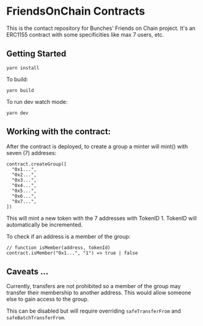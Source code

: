 # FriendsOnChain Contracts

This is the contact repository for Bunches' Friends on Chain project. It's an ERC1155 contract with some specificities like max 7 users, etc.

## Getting Started

`yarn install`

To build:

`yarn build`

To run dev watch mode:

`yarn dev`

## Working with the contract:

After the contract is deployed, to create a group a minter will mint() with seven (7) addreses:

```
contract.createGroup([
  "0x1...",
  "0x2...",
  "0x3...",
  "0x4...",
  "0x5...",
  "0x6...",
  "0x7...",
])
```

This will mint a new token with the 7 addresses with TokenID 1. TokenID will automatically be incremented.

To check if an address is a member of the group:

```
// function isMember(address, tokenId)
contract.isMember("0x1...", "1") => true | false
```

## Caveats ...

Currently, transfers are not prohibited so a member of the group may transfer their membership to another address. This would allow someone else to gain access to the group.

This can be disabled but will require overriding `safeTransferFrom` and `safeBatchTransferFrom`.
